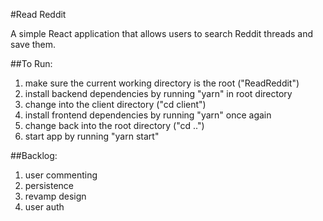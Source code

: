 #Read Reddit

A simple React application that allows users to search Reddit threads and save them.

##To Run:
1. make sure the current working directory is the root ("ReadReddit")
2. install backend dependencies by running "yarn" in root directory
3. change into the client directory ("cd client")
4. install frontend dependencies by running "yarn" once again
5. change back into the root directory ("cd ..")
6. start app by running "yarn start"

##Backlog:
1. user commenting
2. persistence
3. revamp design
4. user auth
